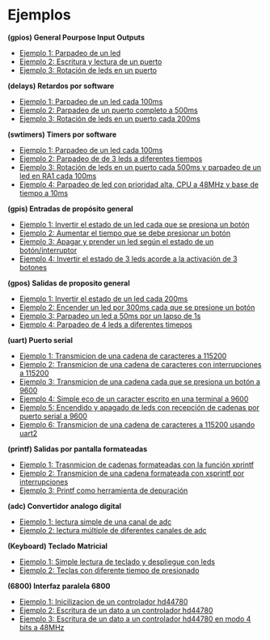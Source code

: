 Ejemplos
=======

**(gpios) General Pourpose Input  Outputs**

- [Ejemplo 1: Parpadeo de un led](https://github.com/Hotboards/Examples/blob/master/Microchip/gpios1.X/main.c)
- [Ejemplo 2: Escritura y lectura de un puerto](https://github.com/Hotboards/Examples/blob/master/Microchip/gpios2.X/main.c)
- [Ejemplo 3: Rotación de leds en un puerto](https://github.com/Hotboards/Examples/blob/master/Microchip/gpios3.X/main.c)

**(delays) Retardos por software**

- [Ejemplo 1: Parpadeo de un led cada 100ms](https://github.com/Hotboards/Examples/blob/master/Microchip/delays1.X/main.c)
- [Ejemplo 2: Parpadeo de un puerto completo a 500ms](https://github.com/Hotboards/Examples/blob/master/Microchip/delays2.X/main.c)
- [Ejemplo 3: Rotación de leds en un puerto cada 200ms](https://github.com/Hotboards/Examples/blob/master/Microchip/delays3.X/main.c)

**(swtimers) Timers por software**

- [Ejemplo 1: Parpadeo de un led cada 100ms](http://github.com/Hotboards/Examples/blob/master/Microchip/swtimers1.X/main.c)
- [Ejemplo 2: Parpadeo de de 3 leds a diferentes tiempos](http://github.com/Hotboards/Examples/blob/master/Microchip/swtimers2.X/main.c)
- [Ejemplo 3: Rotación de leds en un puerto cada 500ms y parpadeo de un led en RA1 cada 100ms](http://github.com/Hotboards/Examples/blob/master/Microchip/swtimers3.X/main.c)
- [Ejemplo 4: Parpadeo de led con prioridad alta, CPU a 48MHz y base de tiempo a 10ms](http://github.com/Hotboards/Examples/blob/master/Microchip/swtimers4.X/main.c)

**(gpis) Entradas de propósito general**

- [Ejemplo 1: Invertir el estado de un led cada que se presiona un botón](http://github.com/Hotboards/Examples/blob/master/Microchip/gpis1.X/main.c)
- [Ejemplo 2: Aumentar el tiempo que se debe presionar un botón](http://github.com/Hotboards/Examples/blob/master/Microchip/gpis2.X/main.c)
- [Ejemplo 3: Apagar y prender un led según el estado de un botón/interruptor](http://github.com/Hotboards/Examples/blob/master/Microchip/gpis3.X/main.c)
- [Ejemplo 4: Invertir el estado de 3 leds acorde a la activación de 3 botones](http://github.com/Hotboards/Examples/blob/master/Microchip/gpis4.X/main.c)

**(gpos) Salidas de proposito general**

- [Ejemplo 1: Invertir el estado de un led cada 200ms](http://github.com/Hotboards/Examples/blob/master/Microchip/gpos1.X/main.c)
- [Ejemplo 2: Encender un led por 300ms cada que se presione un botón](http://github.com/Hotboards/Examples/blob/master/Microchip/gpos2.X/main.c)
- [Ejemplo 3: Parpadeo un led a 50ms por un lapso de 1s](http://github.com/Hotboards/Examples/blob/master/Microchip/gpos3.X/main.c)
- [Ejemplo 4: Parpadeo de 4 leds a diferentes timepos](http://github.com/Hotboards/Examples/blob/master/Microchip/gpos4.X/main.c)

**(uart) Puerto serial**

- [Ejemplo 1: Transmicion de una cadena de caracteres a 115200](http://github.com/Hotboards/Examples/blob/master/Microchip/uart1.X/main.c)
- [Ejemplo 2: Transmicion de una cadena de caracteres con interrupciones a 115200](http://github.com/Hotboards/Examples/blob/master/Microchip/uart2.X/main.c)
- [Ejemplo 3: Transmicion de una cadena cada que se presiona un botón a 9600](http://github.com/Hotboards/Examples/blob/master/Microchip/uart3.X/main.c)
- [Ejemplo 4: Simple eco de un caracter escrito en una terminal a 9600](http://github.com/Hotboards/Examples/blob/master/Microchip/uart4.X/main.c)
- [Ejemplo 5: Encendido y apagado de leds con recepción de cadenas por puerto serial a 9600](http://github.com/Hotboards/Examples/blob/master/Microchip/uart5.X/main.c)
- [Ejemplo 6: Transmicion de una cadena de caracteres a 115200 usando uart2](http://github.com/Hotboards/Examples/blob/master/Microchip/uart6.X/main.c)

**(printf) Salidas por pantalla formateadas**

- [Ejemplo 1: Trasnmicion de cadenas formateadas con la función xprintf](http://github.com/Hotboards/Examples/blob/master/Microchip/printf1.X/main.c)
- [Ejemplo 2: Transmicion de una cadena formateada con xsprintf por interrupciones](http://github.com/Hotboards/Examples/blob/master/Microchip/printf2.X/main.c)
- [Ejemplo 3: Printf como herramienta de depuración](http://github.com/Hotboards/Examples/blob/master/Microchip/printf3.X/main.c)

**(adc) Convertidor analogo digital**

- [Ejemplo 1: lectura simple de una canal de adc](http://github.com/Hotboards/Examples/blob/master/Microchip/adc1.X/main.c)
- [Ejemplo 2: lectura múltiple de diferentes canales de adc](http://github.com/Hotboards/Examples/blob/master/Microchip/adc2.X/main.c)

**(Keyboard) Teclado Matricial** 

- [Ejemplo 1: Simple lectura de teclado y despliegue con leds](http://github.com/Hotboards/Examples/blob/master/Microchip/keyboard1.X/main.c)
- [Ejemplo 2: Teclas con diferente tiempo de presionado](http://github.com/Hotboards/Examples/blob/master/Microchip/keyboard2.X/main.c)

**(6800) Interfaz paralela 6800**

- [Ejemplo 1: Inicilizacion de un controlador hd44780](http://github.com/Hotboards/Examples/blob/master/Microchip/68001.X/main.c)
- [Ejemplo 2: Escritura de un dato a un controlador hd44780](http://github.com/Hotboards/Examples/blob/master/Microchip/68002.X/main.c)
- [Ejemplo 3: Escritura de un dato a un controlador hd44780 en modo 4 bits a 48MHz](http://github.com/Hotboards/Examples/blob/master/Microchip/68003.X/main.c)
